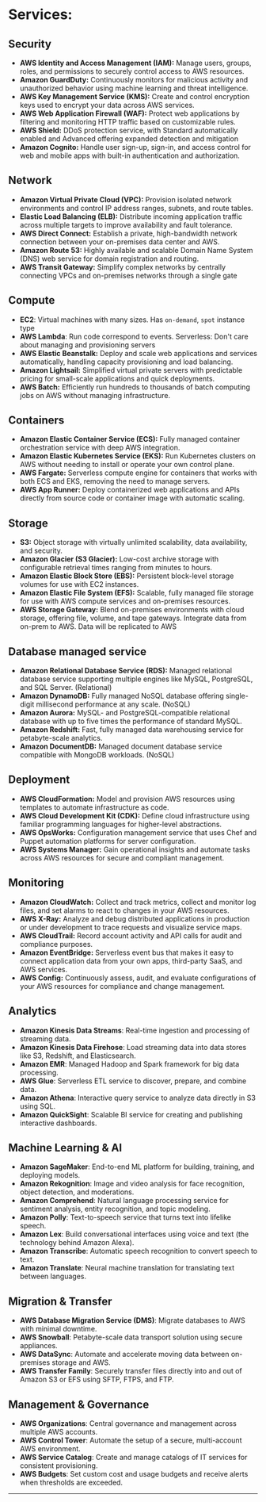 # Services:
## Security

- **AWS Identity and Access Management (IAM):** Manage users, groups, roles, and permissions to securely control access to AWS resources.
- **Amazon GuardDuty:** Continuously monitors for malicious activity and unauthorized behavior using machine learning and threat intelligence.
- **AWS Key Management Service (KMS):** Create and control encryption keys used to encrypt your data across AWS services.
- **AWS Web Application Firewall (WAF):** Protect web applications by filtering and monitoring HTTP traffic based on customizable rules.
- **AWS Shield:** DDoS protection service, with Standard automatically enabled and Advanced offering expanded detection and mitigation
- **Amazon Cognito:** Handle user sign-up, sign-in, and access control for web and mobile apps with built-in authentication and authorization.

## Network

- **Amazon Virtual Private Cloud (VPC):** Provision isolated network environments and control IP address ranges, subnets, and route tables.
- **Elastic Load Balancing (ELB):** Distribute incoming application traffic across multiple targets to improve availability and fault tolerance.
- **AWS Direct Connect:** Establish a private, high-bandwidth network connection between your on-premises data center and AWS.
- **Amazon Route 53:** Highly available and scalable Domain Name System (DNS) web service for domain registration and routing.
- **AWS Transit Gateway:** Simplify complex networks by centrally connecting VPCs and on-premises networks through a single gate

## Compute

- **EC2**: Virtual machines with many sizes. Has `on-demand`, `spot` instance type
- **AWS Lambda**: Run code correspond to events. Serverless: Don't care about managing and provisioning servers
- **AWS Elastic Beanstalk:** Deploy and scale web applications and services automatically, handling capacity provisioning and load balancing.
- **Amazon Lightsail:** Simplified virtual private servers with predictable pricing for small-scale applications and quick deployments.
- **AWS Batch:** Efficiently run hundreds to thousands of batch computing jobs on AWS without managing infrastructure.
## Containers

- **Amazon Elastic Container Service (ECS):** Fully managed container orchestration service with deep AWS integration.
- **Amazon Elastic Kubernetes Service (EKS):** Run Kubernetes clusters on AWS without needing to install or operate your own control plane.
- **AWS Fargate:** Serverless compute engine for containers that works with both ECS and EKS, removing the need to manage servers.
- **AWS App Runner:** Deploy containerized web applications and APIs directly from source code or container image with automatic scaling.
## Storage

- **S3:** Object storage with virtually unlimited scalability, data availability, and security.
- **Amazon Glacier (S3 Glacier):** Low-cost archive storage with configurable retrieval times ranging from minutes to hours.
- **Amazon Elastic Block Store (EBS):** Persistent block-level storage volumes for use with EC2 instances.
- **Amazon Elastic File System (EFS):** Scalable, fully managed file storage for use with AWS compute services and on-premises resources.
- **AWS Storage Gateway:** Blend on-premises environments with cloud storage, offering file, volume, and tape gateways. Integrate data from on-prem to AWS. Data will be replicated to AWS
## Database managed service

- **Amazon Relational Database Service (RDS):** Managed relational database service supporting multiple engines like MySQL, PostgreSQL, and SQL Server. (Relational)
- **Amazon DynamoDB:** Fully managed NoSQL database offering single-digit millisecond performance at any scale. (NoSQL)
- **Amazon Aurora:** MySQL- and PostgreSQL-compatible relational database with up to five times the performance of standard MySQL.
- **Amazon Redshift:** Fast, fully managed data warehousing service for petabyte-scale analytics.
- **Amazon DocumentDB:** Managed document database service compatible with MongoDB workloads. (NoSQL)

## Deployment

- **AWS CloudFormation:** Model and provision AWS resources using templates to automate infrastructure as code.
- **AWS Cloud Development Kit (CDK):** Define cloud infrastructure using familiar programming languages for higher-level abstractions.
- **AWS OpsWorks:** Configuration management service that uses Chef and Puppet automation platforms for server configuration.
- **AWS Systems Manager:** Gain operational insights and automate tasks across AWS resources for secure and compliant management.
## Monitoring

- **Amazon CloudWatch:** Collect and track metrics, collect and monitor log files, and set alarms to react to changes in your AWS resources.
- **AWS X-Ray:** Analyze and debug distributed applications in production or under development to trace requests and visualize service maps.
- **AWS CloudTrail:** Record account activity and API calls for audit and compliance purposes.
- **Amazon EventBridge:** Serverless event bus that makes it easy to connect application data from your own apps, third-party SaaS, and AWS services.
- **AWS Config:** Continuously assess, audit, and evaluate configurations of your AWS resources for compliance and change management.

## Analytics

- **Amazon Kinesis Data Streams**: Real-time ingestion and processing of streaming data.
- **Amazon Kinesis Data Firehose**: Load streaming data into data stores like S3, Redshift, and Elasticsearch.
- **Amazon EMR**: Managed Hadoop and Spark framework for big data processing.
- **AWS Glue**: Serverless ETL service to discover, prepare, and combine data.
- **Amazon Athena**: Interactive query service to analyze data directly in S3 using SQL.
- **Amazon QuickSight**: Scalable BI service for creating and publishing interactive dashboards.

## Machine Learning & AI

- **Amazon SageMaker**: End-to-end ML platform for building, training, and deploying models.
- **Amazon Rekognition**: Image and video analysis for face recognition, object detection, and moderations.
- **Amazon Comprehend**: Natural language processing service for sentiment analysis, entity recognition, and topic modeling.
- **Amazon Polly**: Text-to-speech service that turns text into lifelike speech.
- **Amazon Lex**: Build conversational interfaces using voice and text (the technology behind Amazon Alexa).
- **Amazon Transcribe**: Automatic speech recognition to convert speech to text.
- **Amazon Translate**: Neural machine translation for translating text between languages.

## Migration & Transfer

- **AWS Database Migration Service (DMS)**: Migrate databases to AWS with minimal downtime.
- **AWS Snowball**: Petabyte-scale data transport solution using secure appliances.
- **AWS DataSync**: Automate and accelerate moving data between on-premises storage and AWS.
- **AWS Transfer Family**: Securely transfer files directly into and out of Amazon S3 or EFS using SFTP, FTPS, and FTP.

## Management & Governance

- **AWS Organizations**: Central governance and management across multiple AWS accounts.
- **AWS Control Tower**: Automate the setup of a secure, multi-account AWS environment.
- **AWS Service Catalog**: Create and manage catalogs of IT services for consistent provisioning.
- **AWS Budgets**: Set custom cost and usage budgets and receive alerts when thresholds are exceeded.


-----
